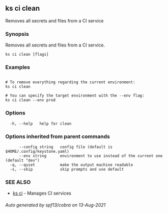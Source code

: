 ## ks ci clean

Removes all secrets and files from a CI service

### Synopsis

Removes all secrets and files from a CI service.

```
ks ci clean [flags]
```

### Examples

```

# To remove everything regarding the current environment:
ks ci clean

# You can specify the target environment with the --env flag:
ks ci clean --env prod

```

### Options

```
  -h, --help   help for clean
```

### Options inherited from parent commands

```
      --config string   config file (default is $HOME/.config/keystone.yaml)
      --env string      environment to use instead of the current one (default "dev")
  -q, --quiet           make the output machine readable
  -s, --skip            skip prompts and use default
```

### SEE ALSO

* [ks ci](ks_ci.md)	 - Manages CI services

###### Auto generated by spf13/cobra on 13-Aug-2021
